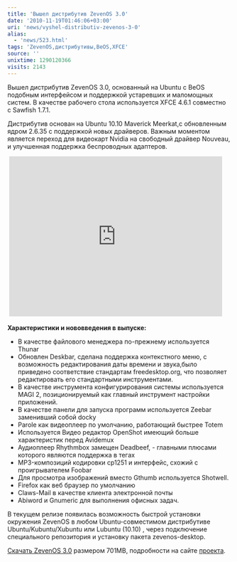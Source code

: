 ```yaml
---
title: 'Вышел дистрибутив ZevenOS 3.0'
date: '2010-11-19T01:46:06+03:00'
uri: 'news/vyshel-distributiv-zevenos-3-0'
alias: 
  - 'news/523.html'
tags: 'ZevenOS,дистрибутивы,BeOS,XFCE'
source: ''
unixtime: 1290120366
visits: 2143
---
```

Вышел дистрибутив ZevenOS 3.0, основанный на Ubuntu с BeOS подобным интерфейсом и поддержкой устаревших и маломощных систем. В качестве рабочего стола используется XFCE 4.6.1 совместно с Sawfish 1.7.1.

Дистрибутив основан на Ubuntu 10.10 Maverick Meerkat,с обновленным ядром 2.6.35 с поддержкой новых драйверов. Важным моментом является переход для видеокарт Nvidia на свободный драйвер Nouveau, и улучшенная поддержка беспроводных адаптеров.

 <iframe width="480" height="360" src="https://www.youtube.com/embed/7ctOTX58mFk" frameborder="0" allowfullscreen=""></iframe>

**Характеристики и нововведения в выпуске:**

*   В качестве файлового менеджера по-прежнему используется Thunar
*   Обновлен Deskbar, сделана поддержка контекстного меню, с возможность редактирования даты времени и звука,было приведено соответствие стандартам freedesktop.org, что позволяет редактировать его стандартными инструментами.
*   В качестве инструмента конфигурирования системы используется MAGI 2, позиционируемый как главный инструмент настройки приложений.
*   В качестве панели для запуска программ используется Zeebar заменивший собой docky
*   Parole как видеоплеер по умолчанию, работающий быстрее Totem
*   Используется Видео редактор OpenShot имеющий больше характеристик перед Avidemux
*   Аудиоплеер Rhythmbox замещен Deadbeef, - главными плюсами которого являются поддержка в тегах
*   MP3-композиций кодировки cp1251 и интерфейс, схожий с проигрывателем Foobar
*   Для просмотра изображений вместо Gthumb используется Shotwell.
*   Firefox как веб браузер по умолчанию
*   Claws-Mail в качестве клиента электронной почты
*   Abiword и Gnumeric для выполнения офисных задач.

В текущем релизе появилась возможность быстрой установки окружения ZevenOS в любом Ubuntu-совместимом дистрибутиве Ubuntu/Kubuntu/Xubuntu или Lubuntu (10.10) , через подключение специального репозитория и установку пакета zevenos-desktop.

[Скачать ZevenOS 3.0](http://www.zevenos.com/allgemein/zevenos-3-0-release-announcement.html) размером 701MB, подробности на сайте [проекта](http://www.zevenos.com/allgemein/zevenos-3-0-release-announcement.html).

